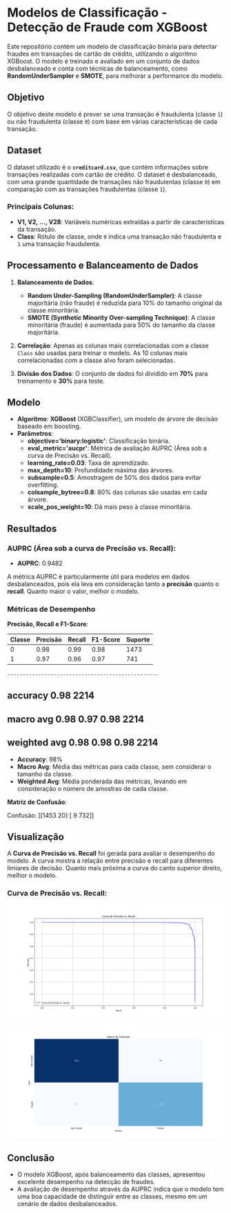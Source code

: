 
# Modelos de Classificação - Detecção de Fraude com XGBoost

Este repositório contém um modelo de classificação binária para detectar fraudes em transações de cartão de crédito, utilizando o algoritmo XGBoost. O modelo é treinado e avaliado em um conjunto de dados desbalanceado e conta com técnicas de balanceamento, como **RandomUnderSampler** e **SMOTE**, para melhorar a performance do modelo.

## Objetivo

O objetivo deste modelo é prever se uma transação é fraudulenta (classe `1`) ou não fraudulenta (classe `0`) com base em várias características de cada transação.

## Dataset

O dataset utilizado é o **`creditcard.csv`**, que contém informações sobre transações realizadas com cartão de crédito. O dataset é desbalanceado, com uma grande quantidade de transações não fraudulentas (classe `0`) em comparação com as transações fraudulentas (classe `1`).

### Principais Colunas:
- **V1, V2, ..., V28**: Variáveis numéricas extraídas a partir de características da transação.
- **Class**: Rótulo de classe, onde `0` indica uma transação não fraudulenta e `1` uma transação fraudulenta.

## Processamento e Balanceamento de Dados

1. **Balanceamento de Dados**: 
    - **Random Under-Sampling (RandomUnderSampler)**: A classe majoritária (não fraude) é reduzida para 10% do tamanho original da classe minoritária.
    - **SMOTE (Synthetic Minority Over-sampling Technique)**: A classe minoritária (fraude) é aumentada para 50% do tamanho da classe majoritária.

2. **Correlação**: Apenas as colunas mais correlacionadas com a classe `Class` são usadas para treinar o modelo. As 10 colunas mais correlacionadas com a classe alvo foram selecionadas.

3. **Divisão dos Dados**: O conjunto de dados foi dividido em **70%** para treinamento e **30%** para teste.

## Modelo

- **Algoritmo**: **XGBoost** (XGBClassifier), um modelo de árvore de decisão baseado em boosting.
- **Parâmetros**:
  - **objective='binary:logistic'**: Classificação binária.
  - **eval_metric='aucpr'**: Métrica de avaliação AUPRC (Área sob a curva de Precisão vs. Recall).
  - **learning_rate=0.03**: Taxa de aprendizado.
  - **max_depth=10**: Profundidade máxima das árvores.
  - **subsample=0.5**: Amostragem de 50% dos dados para evitar overfitting.
  - **colsample_bytree=0.8**: 80% das colunas são usadas em cada árvore.
  - **scale_pos_weight=10**: Dá mais peso à classe minoritária.

## Resultados

### AUPRC (Área sob a curva de Precisão vs. Recall):

- **AUPRC**: 0.9482

A métrica AUPRC é particularmente útil para modelos em dados desbalanceados, pois ela leva em consideração tanto a **precisão** quanto o **recall**. Quanto maior o valor, melhor o modelo.

### Métricas de Desempenho

**Precisão, Recall e F1-Score**:

| Classe | Precisão | Recall | F1-Score | Suporte |
|--------|----------|--------|----------|---------|
| 0      | 0.98     | 0.99   | 0.98     | 1473    |
| 1      | 0.97     | 0.96   | 0.97     | 741     |

    -------------------------------------------------
   accuracy                            0.98      2214
   --------------------------------------------------
   macro avg       0.98      0.97      0.98      2214
   --------------------------------------------------
   weighted avg    0.98      0.98      0.98      2214
   -------------------------------------------------

- **Accuracy**: 98%
- **Macro Avg**: Média das métricas para cada classe, sem considerar o tamanho da classe.
- **Weighted Avg**: Média ponderada das métricas, levando em consideração o número de amostras de cada classe.


 **Matriz de Confusão**:

Confusão:
 [[1453   20]
 [   9  732]]


## Visualização

A **Curva de Precisão vs. Recall** foi gerada para avaliar o desempenho do modelo. A curva mostra a relação entre precisão e recall para diferentes limiares de decisão. Quanto mais próxima a curva do canto superior direito, melhor o modelo.

### Curva de Precisão vs. Recall:
![Curva de Precisão vs. Recall](reports/Curva_de_Precisao_vs_Recall.png)

![Matrix de Confusão](reports/matrix_de_confusao.png)

## Conclusão

- O modelo XGBoost, após balanceamento das classes, apresentou excelente desempenho na detecção de fraudes.
- A avaliação de desempenho através da AUPRC indica que o modelo tem uma boa capacidade de distinguir entre as classes, mesmo em um cenário de dados desbalanceados.


